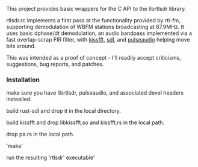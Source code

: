 This project provides basic wrappers for the C API to the librtlsdr library.

rtlsdr.rc implements a first pass at the functionality provided by rtl-fm, supporting demodulation of WBFM stations broadcasting at 87.9MHz. It uses basic dphase/dt demodulation, an audio bandpass implemented via a fast overlap-scrap FIR filter, with [kissfft](https://github.com/itdaniher/rust-kissfft), [sdl](https://github.com/brson/rust-sdl), and [pulseaudio](https://github.com/itdaniher/rust-pulse-simple) helping move bits around.

This was intended as a proof of concept - I'll readily accept criticisms, suggestions, bug reports, and patches.

### Installation

make sure you have librtlsdr, pulseaudio, and associated devel headers instealled.

build rust-sdl and drop it in the local directory.

build kissfft and drop libkissfft.so and kissfft.rs in the local path.

drop pa.rs in the local path.

'make'

run the resulting 'rtlsdr' executable'
